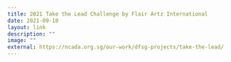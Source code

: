 ```yaml
---
title: 2021 Take the Lead Challenge by Flair Artz International
date: 2021-09-10
layout: link
description: ""
image: ""
external: https://ncada.org.sg/our-work/dfsg-projects/take-the-lead/
---
```

